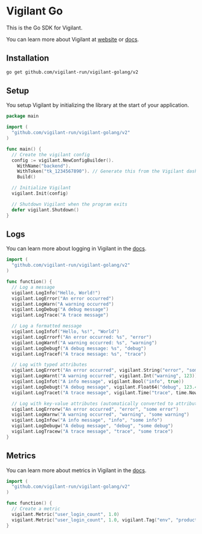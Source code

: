 # Vigilant Go

This is the Go SDK for Vigilant.

You can learn more about Vigilant at [website](https://vigilant.run) or [docs](https://docs.vigilant.run).

## Installation

```bash
go get github.com/vigilant-run/vigilant-golang/v2
```

## Setup

You setup Vigilant by initializing the library at the start of your application.

```go
package main

import (
  "github.com/vigilant-run/vigilant-golang/v2"
)

func main() {
  // Create the vigilant config
  config := vigilant.NewConfigBuilder().
    WithName("backend").
    WithToken("tk_1234567890"). // Generate this from the Vigilant dashboard
    Build()

  // Initialize Vigilant
  vigilant.Init(config)

  // Shutdown Vigilant when the program exits
  defer vigilant.Shutdown()
}
```

## Logs 

You can learn more about logging in Vigilant in the [docs](https://docs.vigilant.run/logs).

```go
import (
  "github.com/vigilant-run/vigilant-golang/v2"
)

func function() {
  // Log a message
  vigilant.LogInfo("Hello, World!")
  vigilant.LogError("An error occurred")
  vigilant.LogWarn("A warning occurred")
  vigilant.LogDebug("A debug message")
  vigilant.LogTrace("A trace message")

  // Log a formatted message
  vigilant.LogInfof("Hello, %s!", "World")
  vigilant.LogErrorf("An error occurred: %s", "error")
  vigilant.LogWarnf("A warning occurred: %s", "warning")
  vigilant.LogDebugf("A debug message: %s", "debug")
  vigilant.LogTracef("A trace message: %s", "trace")

  // Log with typed attributes
  vigilant.LogErrort("An error occurred", vigilant.String("error", "some error"))
  vigilant.LogWarnt("A warning occurred", vigilant.Int("warning", 123))
  vigilant.LogInfot("A info message", vigilant.Bool("info", true))
  vigilant.LogDebugt("A debug message", vigilant.Float64("debug", 123.456))
  vigilant.LogTracet("A trace message", vigilant.Time("trace", time.Now()))

  // Log with key-value attributes (automatically converted to attribute pairs)
  vigilant.LogErrorw("An error occurred", "error", "some error")
  vigilant.LogWarnw("A warning occurred", "warning", "some warning")
  vigilant.LogInfow("A info message", "info", "some info")
  vigilant.LogDebugw("A debug message", "debug", "some debug")
  vigilant.LogTracew("A trace message", "trace", "some trace")
}
```

## Metrics

You can learn more about metrics in Vigilant in the [docs](https://docs.vigilant.run/metrics).

```go
import (
  "github.com/vigilant-run/vigilant-golang/v2"
)

func function() {
  // Create a metric
  vigilant.Metric("user_login_count", 1.0)
  vigilant.Metric("user_login_count", 1.0, vigilant.Tag("env", "production"))
}
```
